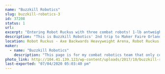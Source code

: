 ```yaml
---
name: "Buzzkill Robotics"
slug: buzzkill-robotics-3
id: 37208
status: 1
url: 
excerpt: "Entering Robot Ruckus with three combat robots! 1-lb antweight \"Bolt Harvester,\" 3-lb beetleweight \"Mood Swing,\" and 15-lb dogeweight \"Ice Cream Slamwich.\""
description: "This is Buzzkill Robotics' 2nd trip to Maker Faire Orlando and we are very excited to participate in this year's Robot Ruckus! We are bringing back our antweight \"Bolt Harvester\" along with two completely new designs, beetleweight \"Mood Swing\" and dogeweight \"Ice Cream Slamwich.\" Bolt Harvester has become an undercutter spinner but still has a mostly 3D-printed chassis. Mood Swing is a ring spinner with the ring and drive modules being completely independent systems. It's like two robots stuck together!"
location: Robot Ruckus - Axe Backwards Heavyweight Arena, Robot Ruckus - Small Arena
maker:
  - name: "Buzzkill Robotics"
    description: "This page is for my combat robotics team that only consists of me, at the moment. I'm an alumnus of the University of South Florida and I'm an avid maker. I've built remote-controlled lawnmowers and a spot welder out of parts from an old microwave, so this seemed like the natural next step. I want to design things that the public can see and...well...see how they do. It will be great to see how others build things to meet the needs of others. That's the real reason behind joining the Maker Faire group. I enjoy what I do and want to join others who think the way that I do."
photo_link: http://104.41.139.123/wp-content/uploads/2017/10/buzzkill-robotics-logo-square-1.png
last-exported: "07/04/2020 05:03:40 pm"
---
```

